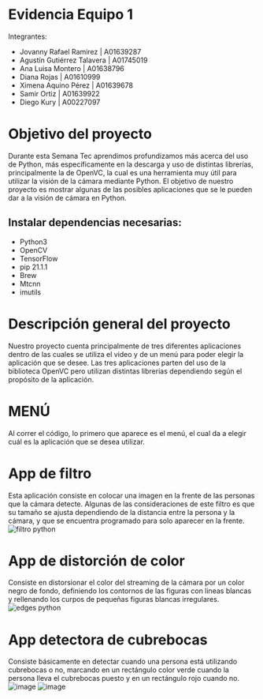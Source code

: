 # Evidencia Equipo 1
Integrantes: 
- Jovanny Rafael Ramirez | A01639287
- Agustín Gutiérrez Talavera | A01745019
- Ana Luisa Montero | A01638796
- Diana Rojas | A01610999
- Ximena Aquino Pérez | A01639678
- Samir Ortiz | A01639922
- Diego Kury | A00227097
# Objetivo del proyecto
Durante esta Semana Tec aprendimos profundizamos más acerca del uso de Python, más específicamente en la descarga y uso de distintas librerías, principalmente la de OpenVC, la cual es una herramienta muy útil para utilizar la visión de la cámara mediante Python. El objetivo de nuestro proyecto es mostrar algunas de las posibles aplicaciones que se le pueden dar a la visión de cámara en Python.
## Instalar dependencias necesarias:
- Python3
- OpenCV
- TensorFlow
- pip 21.1.1
- Brew
- Mtcnn
- imutils
# Descripción general del proyecto 
Nuestro proyecto cuenta principalmente de tres diferentes aplicaciones dentro de las cuales se utiliza el video y de un menú para poder elegir la aplicación que se desee. Las tres aplicaciones parten del uso de la biblioteca OpenVC pero utilizan distintas librerías dependiendo según el propósito de la aplicación.
# MENÚ
Al correr el código, lo primero que aparece es el menú, el cual da a elegir cuál es la aplicación que se desea utilizar.
# App de filtro
Esta aplicación consiste en colocar una imagen en la frente de las personas que la cámara detecte. Algunas de las consideraciones de este filtro es que su tamaño se ajusta dependiendo de la distancia entre la persona y la cámara, y que se encuentra programado para solo aparecer en la frente. 
![filtro python](https://user-images.githubusercontent.com/83722304/117389921-cbb54b80-aeb2-11eb-9043-48723f738805.PNG)
# App de distorción de color
Consiste en distorsionar el color del streaming de la cámara por un color negro de fondo, definiendo los contornos de las figuras con lineas blancas y rellenando los curpos de pequeñas figuras blancas irregulares.
![edges python](https://user-images.githubusercontent.com/83722304/117390981-b3dec700-aeb4-11eb-8bbb-cf40a11d2ddf.PNG)
# App detectora de cubrebocas
Consiste básicamente en detectar cuando una persona está utilizando cubrebocas o no, marcando en un rectángulo color verde cuando la persona lleva el cubrebocas puesto y en un rectángulo rojo cuando no.
![image](https://user-images.githubusercontent.com/83722304/117391735-30be7080-aeb6-11eb-8e37-0e78777a9a99.png)
![image](https://user-images.githubusercontent.com/83722304/117391769-40d65000-aeb6-11eb-84fb-40e9709b4505.png)

